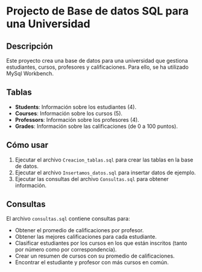 # Projecto de Base de datos SQL para una Universidad

## Descripción
Este proyecto crea una base de datos para una universidad que gestiona estudiantes, cursos, profesores y calificaciones. Para ello, se ha utilizado MySql Workbench. 

## Tablas
- **Students**: Información sobre los estudiantes (4).
- **Courses**: Información sobre los cursos (5).
- **Professors**: Información sobre los profesores (4).
- **Grades**: Información sobre las calificaciones (de 0 a 100 puntos).

## Cómo usar
1. Ejecutar el archivo `Creacion_tablas.sql` para crear las tablas en la base de datos.
2. Ejecutar el archivo `Insertamos_datos.sql` para insertar datos de ejemplo.
3. Ejecutar las consultas del archivo `Consultas.sql` para obtener información.

## Consultas
El archivo `consultas.sql` contiene consultas para:
- Obtener el promedio de calificaciones por profesor.
- Obtener las mejores calificaciones para cada estudiante.
- Clasificar estudiantes por los cursos en los que están inscritos (tanto por número como por correspondencia).
- Crear un resumen de cursos con su promedio de calificaciones.
- Encontrar el estudiante y profesor con más cursos en común.
